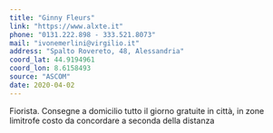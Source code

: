 ```yaml
---
title: "Ginny Fleurs"
link: "https://www.alxte.it"
phone: "0131.222.898 - 333.521.8073"
mail: "ivonemerlini@virgilio.it"
address: "Spalto Rovereto, 48, Alessandria"
coord_lat: 44.9194961
coord_lon: 8.6158493
source: "ASCOM"
date: 2020-04-02
---
```


Fiorista. Consegne a domicilio tutto il giorno gratuite in città, in zone limitrofe costo da concordare a seconda della distanza
